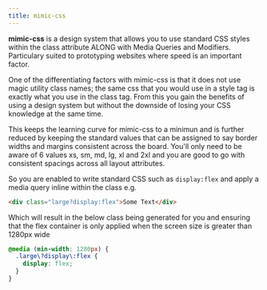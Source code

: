```yaml
---
title: mimic-css
---
```


**mimic-css** is a design system that allows you to use standard CSS styles within the class attribute ALONG with Media Queries and Modifiers. Particulary suited to prototyping websites where speed is an important factor. 

One of the differentiating factors with mimic-css is that it does not use magic utility class names; the same css that you would use in a style tag is exactly what you use in the class tag. From this you gain the benefits of using a design system but without the downside of losing your CSS knowledge
at the same time. 

This keeps the learning curve for mimic-css to a minimun and is further reduced by keeping the standard values that can be assigned to say border widths and margins consistent across the board. You'll only need to be aware of 6 values xs, sm, md, lg, xl and 2xl and you are good to go with consistent spacings across all layout attributes.

So you are enabled to write standard CSS such as `display:flex` and apply a media query inline within the class e.g.

```html
<div class="large?display:flex">Some Text</div>
```

Which will result in the below class being generated for you and ensuring that the flex container is only applied when the screen size is greater than 1280px wide

```css
@media (min-width: 1280px) {
  .large\?display\:flex {
    display: flex;
  }
}
```


